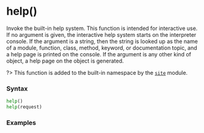 # help()

Invoke the built-in help system. This function is intended for interactive use. If no argument is given, the interactive help system starts on the interpreter console. If the argument is a string, then the string is looked up as the name of a module, function, class, method, keyword, or documentation topic, and a help page is printed on the console. If the argument is any other kind of object, a help page on the object is generated.

?> This function is added to the built-in namespace by the [`site`](/modules/site.md) module.

### Syntax

```python
help()
help(request)
```

### Examples

```python
```